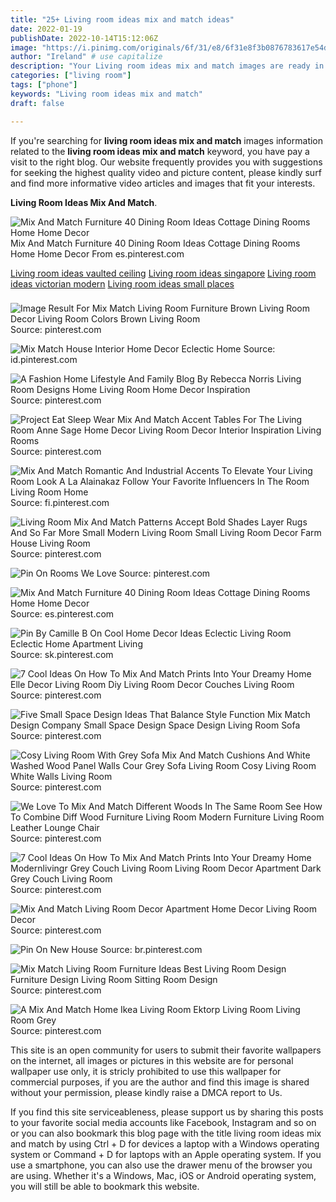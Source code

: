 ```yaml
---
title: "25+ Living room ideas mix and match ideas"
date: 2022-01-19
publishDate: 2022-10-14T15:12:06Z
image: "https://i.pinimg.com/originals/6f/31/e8/6f31e8f3b0876783617e54db42fa0263.jpg"
author: "Ireland" # use capitalize
description: "Your Living room ideas mix and match images are ready in this website. Living room ideas mix and match are a topic that is being searched for and liked by netizens today. You can Get the Living room ideas mix and match files here. Download all free vectors."
categories: ["living room"]
tags: ["phone"]
keywords: "Living room ideas mix and match"
draft: false

---
```


If you're searching for **living room ideas mix and match** images information related to the **living room ideas mix and match** keyword, you have pay a visit to the right  blog.  Our website frequently  provides you with  suggestions  for seeking  the highest  quality video and picture  content, please kindly surf and find more informative video articles and images  that fit your interests.

**Living Room Ideas Mix And Match**. 

![Mix And Match Furniture 40 Dining Room Ideas Cottage Dining Rooms Home Home Decor](https://i.pinimg.com/originals/33/39/d9/3339d907e3fb395b6abdc8f822ed631f.jpg "Mix And Match Furniture 40 Dining Room Ideas Cottage Dining Rooms Home Home Decor")
Mix And Match Furniture 40 Dining Room Ideas Cottage Dining Rooms Home Home Decor From es.pinterest.com

[Living room ideas vaulted ceiling](/living-room-ideas-vaulted-ceiling/)
[Living room ideas singapore](/living-room-ideas-singapore/)
[Living room ideas victorian modern](/living-room-ideas-victorian-modern/)
[Living room ideas small places](/living-room-ideas-small-places/)



### 

 


![Image Result For Mix Match Living Room Furniture Brown Living Room Decor Living Room Colors Brown Living Room](https://i.pinimg.com/564x/5f/b1/4a/5fb14a53b464872b521bf92682519dd4.jpg "Image Result For Mix Match Living Room Furniture Brown Living Room Decor Living Room Colors Brown Living Room")
Source: pinterest.com

 

![Mix Match House Interior Home Decor Eclectic Home](https://i.pinimg.com/originals/0a/ca/31/0aca317fdd9783ef6f14b06803069b5a.jpg "Mix Match House Interior Home Decor Eclectic Home")
Source: id.pinterest.com

 

![A Fashion Home Lifestyle And Family Blog By Rebecca Norris Living Room Designs Home Living Room Home Decor Inspiration](https://i.pinimg.com/originals/18/ce/7e/18ce7e57cb0d5bd0d2aae10c38b103fe.jpg "A Fashion Home Lifestyle And Family Blog By Rebecca Norris Living Room Designs Home Living Room Home Decor Inspiration")
Source: pinterest.com

 

![Project Eat Sleep Wear Mix And Match Accent Tables For The Living Room Anne Sage Home Decor Living Room Decor Interior Inspiration Living Rooms](https://i.pinimg.com/originals/71/cb/9c/71cb9cb515d21b186b24a8ebcf288b5a.jpg "Project Eat Sleep Wear Mix And Match Accent Tables For The Living Room Anne Sage Home Decor Living Room Decor Interior Inspiration Living Rooms")
Source: pinterest.com

 

![Mix And Match Romantic And Industrial Accents To Elevate Your Living Room Look A La Alainakaz Follow Your Favorite Influencers In The Room Living Room Home](https://i.pinimg.com/originals/ef/4e/a7/ef4ea71aa91be7b5de2622841c499827.jpg "Mix And Match Romantic And Industrial Accents To Elevate Your Living Room Look A La Alainakaz Follow Your Favorite Influencers In The Room Living Room Home")
Source: fi.pinterest.com

 

![Living Room Mix And Match Patterns Accept Bold Shades Layer Rugs And So Far More Small Modern Living Room Small Living Room Decor Farm House Living Room](https://i.pinimg.com/736x/75/4f/fa/754ffa7f91f422bc7f8c7c054bbb3c3c.jpg "Living Room Mix And Match Patterns Accept Bold Shades Layer Rugs And So Far More Small Modern Living Room Small Living Room Decor Farm House Living Room")
Source: pinterest.com

 

![Pin On Rooms We Love](https://i.pinimg.com/originals/9b/2a/24/9b2a24396b9d4626ea04cc33ef8f3ef1.jpg "Pin On Rooms We Love")
Source: pinterest.com

 

![Mix And Match Furniture 40 Dining Room Ideas Cottage Dining Rooms Home Home Decor](https://i.pinimg.com/originals/33/39/d9/3339d907e3fb395b6abdc8f822ed631f.jpg "Mix And Match Furniture 40 Dining Room Ideas Cottage Dining Rooms Home Home Decor")
Source: es.pinterest.com

 

![Pin By Camille B On Cool Home Decor Ideas Eclectic Living Room Eclectic Home Apartment Living](https://i.pinimg.com/originals/8f/a6/cc/8fa6cc22303c7c9438430d327244d6e1.jpg "Pin By Camille B On Cool Home Decor Ideas Eclectic Living Room Eclectic Home Apartment Living")
Source: sk.pinterest.com

 

![7 Cool Ideas On How To Mix And Match Prints Into Your Dreamy Home Elle Decor Living Room Diy Living Room Decor Couches Living Room](https://i.pinimg.com/564x/8a/1b/49/8a1b497cfb8d3fc69af13af32c4b93c8.jpg "7 Cool Ideas On How To Mix And Match Prints Into Your Dreamy Home Elle Decor Living Room Diy Living Room Decor Couches Living Room")
Source: pinterest.com

 

![Five Small Space Design Ideas That Balance Style Function Mix Match Design Company Small Space Design Space Design Living Room Sofa](https://i.pinimg.com/originals/71/da/d0/71dad09abc740675e65dd0152fb53088.jpg "Five Small Space Design Ideas That Balance Style Function Mix Match Design Company Small Space Design Space Design Living Room Sofa")
Source: pinterest.com

 

![Cosy Living Room With Grey Sofa Mix And Match Cushions And White Washed Wood Panel Walls Cour Grey Sofa Living Room Cosy Living Room White Walls Living Room](https://i.pinimg.com/originals/55/ff/77/55ff778edb2d29c8fcdc9cc68e23cb17.jpg "Cosy Living Room With Grey Sofa Mix And Match Cushions And White Washed Wood Panel Walls Cour Grey Sofa Living Room Cosy Living Room White Walls Living Room")
Source: pinterest.com

 

![We Love To Mix And Match Different Woods In The Same Room See How To Combine Diff Wood Furniture Living Room Modern Furniture Living Room Leather Lounge Chair](https://i.pinimg.com/originals/ab/e1/fa/abe1fa412d203be418470516f99d1be0.jpg "We Love To Mix And Match Different Woods In The Same Room See How To Combine Diff Wood Furniture Living Room Modern Furniture Living Room Leather Lounge Chair")
Source: pinterest.com

 

![7 Cool Ideas On How To Mix And Match Prints Into Your Dreamy Home Modernlivingr Grey Couch Living Room Living Room Decor Apartment Dark Grey Couch Living Room](https://i.pinimg.com/564x/dd/74/f1/dd74f1af5382ac4a9da5c33abd987f95.jpg "7 Cool Ideas On How To Mix And Match Prints Into Your Dreamy Home Modernlivingr Grey Couch Living Room Living Room Decor Apartment Dark Grey Couch Living Room")
Source: pinterest.com

 

![Mix And Match Living Room Decor Apartment Home Decor Living Room Decor](https://i.pinimg.com/originals/f0/ae/d3/f0aed36f7293ea882d59ed2c4b759755.jpg "Mix And Match Living Room Decor Apartment Home Decor Living Room Decor")
Source: pinterest.com

 

![Pin On New House](https://i.pinimg.com/originals/11/7d/7c/117d7c977fef544000d5a6ffc937a2ce.jpg "Pin On New House")
Source: br.pinterest.com

 

![Mix Match Living Room Furniture Ideas Best Living Room Design Furniture Design Living Room Sitting Room Design](https://i.pinimg.com/originals/ac/fb/61/acfb61d56cc3efd65ce1b94d33fe5f08.jpg "Mix Match Living Room Furniture Ideas Best Living Room Design Furniture Design Living Room Sitting Room Design")
Source: pinterest.com

 

![A Mix And Match Home Ikea Living Room Ektorp Living Room Living Room Grey](https://i.pinimg.com/originals/6f/31/e8/6f31e8f3b0876783617e54db42fa0263.jpg "A Mix And Match Home Ikea Living Room Ektorp Living Room Living Room Grey")
Source: pinterest.com

 

This site is an open community for users to submit their favorite wallpapers on the internet, all images or pictures in this website are for personal wallpaper use only, it is stricly prohibited to use this wallpaper for commercial purposes, if you are the author and find this image is shared without your permission, please kindly raise a DMCA report to Us.

If you find this site serviceableness, please support us by sharing this posts to your favorite social media accounts like Facebook, Instagram and so on or you can also bookmark this blog page with the title living room ideas mix and match by using Ctrl + D for devices a laptop with a Windows operating system or Command + D for laptops with an Apple operating system. If you use a smartphone, you can also use the drawer menu of the browser you are using. Whether it's a Windows, Mac, iOS or Android operating system, you will still be able to bookmark this website.
